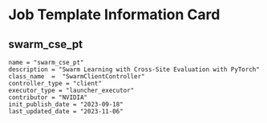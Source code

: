 # Job Template Information Card

## swarm_cse_pt
    name = "swarm_cse_pt"
    description = "Swarm Learning with Cross-Site Evaluation with PyTorch"
    class_name  =  "SwarmClientController"
    controller_type = "client"
    executor_type = "launcher_executor"
    contributor = "NVIDIA"
    init_publish_date = "2023-09-18"
    last_updated_date = "2023-11-06"

